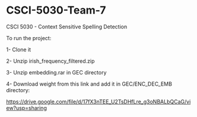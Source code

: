# CSCI-5030-Team-7

CSCI 5030 - Context Sensitive Spelling Detection 

To run the project:

1- Clone it

2- Unzip irish_frequency_filtered.zip

3- Unzip embedding.rar in GEC directory

4- Download weight from this link and add it in GEC/ENC_DEC_EMB directory:

https://drive.google.com/file/d/17fX3nTEE_U2TsDHfLre_g3oNBALbQCaG/view?usp=sharing
